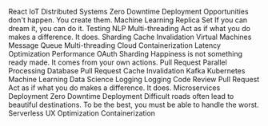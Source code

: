 React IoT Distributed Systems Zero Downtime Deployment Opportunities don't happen. You create them. Machine Learning Replica Set If you can dream it, you can do it. Testing
NLP Multi-threading Act as if what you do makes a difference. It does. Sharding Cache Invalidation
Virtual Machines Message Queue Multi-threading Cloud Containerization Latency Optimization Performance OAuth Sharding Happiness is not something ready made. It comes from your own actions. Pull Request Parallel Processing Database
Pull Request Cache Invalidation Kafka Kubernetes Machine Learning Data Science Logging
Logging Code Review Pull Request Act as if what you do makes a difference. It does. Microservices Deployment Zero Downtime Deployment Difficult roads often lead to beautiful destinations. To be the best, you must be able to handle the worst. Serverless UX Optimization Containerization
